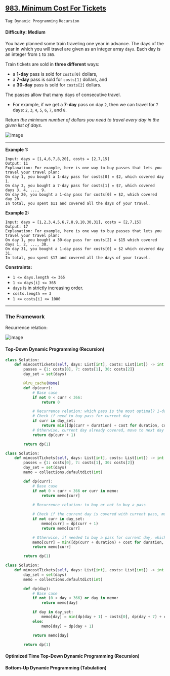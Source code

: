 ## [983. Minimum Cost For Tickets](https://leetcode.com/problems/minimum-cost-for-tickets/)

```Tag```: ```Dynamic Programming``` ```Recursion```

#### Difficulty: Medium

You have planned some train traveling one year in advance. The days of the year in which you will travel are given as an integer array ```days```. Each day is an integer from ```1``` to ```365```.

Train tickets are sold in __three different__ ways:

- a __1-day__ pass is sold for ```costs[0]``` dollars,
- a __7-day__ pass is sold for ```costs[1]``` dollars, and
- a __30-day__ pass is sold for ```costs[2]``` dollars.

The passes allow that many days of consecutive travel.

- For example, if we get a __7-day__ pass on day ```2```, then we can travel for ```7``` days: ```2```, ```3```, ```4```, ```5```, ```6```, ```7```, and ```8```.

Return _the minimum number of dollars you need to travel every day in the given list of days_.

![image](https://user-images.githubusercontent.com/35042430/221784849-ce77e5eb-5db6-4620-bf02-c5fb2dd470f4.png)

---

__Example 1:__
```
Input: days = [1,4,6,7,8,20], costs = [2,7,15]
Output: 11
Explanation: For example, here is one way to buy passes that lets you travel your travel plan:
On day 1, you bought a 1-day pass for costs[0] = $2, which covered day 1.
On day 3, you bought a 7-day pass for costs[1] = $7, which covered days 3, 4, ..., 9.
On day 20, you bought a 1-day pass for costs[0] = $2, which covered day 20.
In total, you spent $11 and covered all the days of your travel.
```

__Example 2:__
```
Input: days = [1,2,3,4,5,6,7,8,9,10,30,31], costs = [2,7,15]
Output: 17
Explanation: For example, here is one way to buy passes that lets you travel your travel plan:
On day 1, you bought a 30-day pass for costs[2] = $15 which covered days 1, 2, ..., 30.
On day 31, you bought a 1-day pass for costs[0] = $2 which covered day 31.
In total, you spent $17 and covered all the days of your travel.
```

__Constraints:__

- ```1 <= days.length <= 365```
- ```1 <= days[i] <= 365```
- ```days``` is in strictly increasing order.
- ```costs.length == 3```
- ```1 <= costs[i] <= 1000```

---

### The Framework

Recurrence relation:

![image](https://user-images.githubusercontent.com/35042430/228112704-834403ef-5596-4d1e-9d2b-549998e7ca81.png)

#### Top-Down Dynamic Programming (Recursion)

```Python
class Solution:
    def mincostTickets(self, days: List[int], costs: List[int]) -> int:
        passes = {1: costs[0], 7: costs[1], 30: costs[2]}
        day_set = set(days)

        @lru_cache(None)
        def dp(curr):
            # Base case
            if not 0 < curr < 366:
                return 0

            # Recurrence relation: which pass is the most optimal? 1-day, 7-day, 30-day?
            # Check if need to buy pass for current day
            if curr in day_set:
                return min([dp(curr + duration) + cost for duration, cost in passes.items()])
            # Otherwise, current day already covered, move to next day
            return dp(curr + 1)

        return dp(1)
```

```Python
class Solution:
    def mincostTickets(self, days: List[int], costs: List[int]) -> int:
        passes = {1: costs[0], 7: costs[1], 30: costs[2]}
        day_set = set(days)
        memo = collections.defaultdict(int)

        def dp(curr):
            # Base case
            if not 0 < curr < 366 or curr in memo:
                return memo[curr]
 
            # Recurrence relation: to buy or not to buy a pass

            # Check if the current day is covered with current pass, move on to the next day
            if not curr in day_set:
                memo[curr] = dp(curr + 1)
                return memo[curr]

            # Otherwise, if needed to buy a pass for current day, which pass is the most optimal? 1-day, 7-day, 30-day?
            memo[curr] = min([dp(curr + duration) + cost for duration, cost in passes.items()])
            return memo[curr]

        return dp(1)
```

```Python
class Solution:
    def mincostTickets(self, days: List[int], costs: List[int]) -> int:
        day_set = set(days)
        memo = collections.defaultdict(int)

        def dp(day):
            # Base case
            if not (0 < day < 366) or day in memo:
                return memo[day]

            if day in day_set:
                memo[day] = min(dp(day + 1) + costs[0], dp(day + 7) + costs[1], dp(day + 30) + costs[2])
            else:
                memo[day] = dp(day + 1)

            return memo[day]

        return dp(1)
```

#### Optimized Time Top-Down Dynamic Programming (Recursion)


#### Bottom-Up Dynamic Programming (Tabulation)

